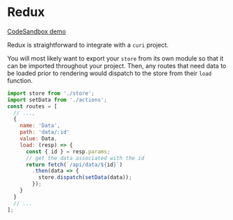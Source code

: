 # Redux

[CodeSandbox demo](https://codesandbox.io/s/github/pshrmn/curi/tree/master/examples/redux)

Redux is straightforward to integrate with a `curi` project.

You will most likely want to export your `store` from its own module so that it can be imported throughout your project. Then, any routes that need data to be loaded prior to rendering would dispatch to the store from their `load` function.

```js
import store from './store';
import setData from './actions';
const routes = [
  // ...,
  {
    name: 'Data',
    path: 'data/:id'
    value: Data,
    load: (resp) => {
      const { id } = resp.params;
      // get the data associated with the id
      return fetch(`/api/data/${id}`)
        .then(data => {
          store.dispatch(setData(data));
        });
    }
  }
  // ...
];
```
